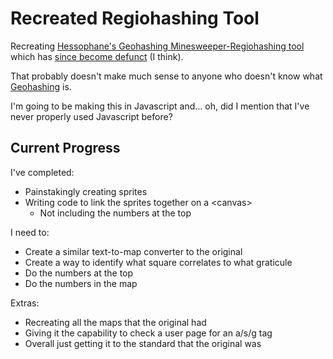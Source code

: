 # Recreated Regiohashing Tool
Recreating [Hessophane's Geohashing Minesweeper-Regiohashing tool](https://geohashing.site/geohashing/User:Hessophanes/Regiohashing) which has [since become defunct](http://hessophanes.de/xkcd/xkcdregio.cgi?about) (I think).

That probably doesn't make much sense to anyone who doesn't know what [Geohashing](https://geohashing.site/geohashing/Main_Page) is.

I'm going to be making this in Javascript and... oh, did I mention that I've never properly used Javascript before?

## Current Progress
I've completed:
- Painstakingly creating sprites
- Writing code to link the sprites together on a \<canvas>
  - Not including the numbers at the top

I need to:
- Create a similar text-to-map converter to the original
- Create a way to identify what square correlates to what graticule
- Do the numbers at the top
- Do the numbers in the map

Extras:
- Recreating all the maps that the original had
- Giving it the capability to check a user page for an a/s/g tag
- Overall just getting it to the standard that the original was
